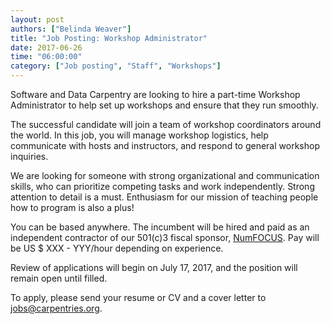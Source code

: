 ```yaml
---
layout: post
authors: ["Belinda Weaver"]
title: "Job Posting: Workshop Administrator"
date: 2017-06-26
time: "06:00:00"
category: ["Job posting", "Staff", "Workshops"]
---
```


Software and Data Carpentry are looking to hire a part-time Workshop Administrator to help set up workshops and ensure that they
run smoothly. 

The successful candidate will join a team of workshop coordinators around the world. In this job, you will manage workshop logistics, 
help communicate with hosts and instructors, and respond to general workshop inquiries.
 
We are looking for someone with strong organizational and communication skills, who can prioritize competing tasks and 
work independently. Strong attention to detail is a must. Enthusiasm for our mission of teaching people how to program is also a plus!

You can  be based anywhere. The incumbent will be hired and paid as an independent contractor of our 501(c)3 fiscal sponsor, 
[NumFOCUS](https://www.numfocus.org/).  Pay will be US $ XXX - YYY/hour depending on experience.

Review of applications will begin on July 17, 2017, and the position will remain open until filled.

To apply, please  send your resume or CV and a cover letter to [jobs@carpentries.org](mailto:jobs@carpentries.org).

